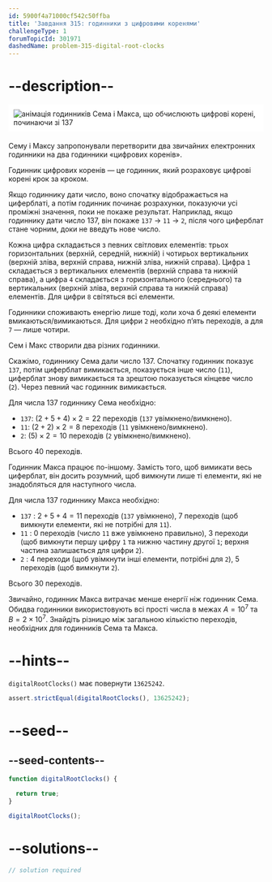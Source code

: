 ```yaml
---
id: 5900f4a71000cf542c50ffba
title: 'Завдання 315: годинники з цифровими коренями'
challengeType: 1
forumTopicId: 301971
dashedName: problem-315-digital-root-clocks
---
```


# --description--

<img alt="анімація годинників Сема і Макса, що обчислюють цифрові корені, починаючи зі 137" src="https://cdn.freecodecamp.org/curriculum/project-euler/digital-root-clocks.gif" style="background-color: white; padding: 10px; display: block; margin-right: auto; margin-left: auto; margin-bottom: 1.2rem;" />

Сему і Максу запропонували перетворити два звичайних електронних годинники на два годинники «цифрових коренів».

Годинник цифрових коренів — це годинник, який розраховує цифрові корені крок за кроком.

Якщо годиннику дати число, воно спочатку відображається на циферблаті, а потім годинник починає розрахунки, показуючи усі проміжні значення, поки не покаже результат. Наприклад, якщо годиннику дати число 137, він покаже `137` → `11` → `2`, після чого циферблат стане чорним, доки не введуть нове число.

Кожна цифра складається з певних світлових елементів: трьох горизонтальних (верхній, середній, нижній) і чотирьох вертикальних (верхній зліва, верхній справа, нижній зліва, нижній справа). Цифра `1` складається з вертикальних елементів (верхній справа та нижній справа), а цифра `4` складається з горизонтального (середнього) та вертикальних (верхній зліва, верхній справа та нижній справа) елементів. Для цифри `8` світяться всі елементи.

Годинники споживають енергію лише тоді, коли хоча б деякі елементи вмикаються/вимикаються. Для цифри `2` необхідно п’ять переходів, а для `7` — лише чотири.

Сем і Макс створили два різних годинники.

Скажімо, годиннику Сема дали число 137. Спочатку годинник показує `137`, потім циферблат вимикається, показується інше число (`11`), циферблат знову вимикається та зрештою показується кінцеве число (`2`). Через певний час годинник вимикається.

Для числа 137 годиннику Сема необхідно:

- `137`: $(2 + 5 + 4) × 2 = 22$ переходів (`137` увімкнено/вимкнено).
- `11`: $(2 + 2) × 2 = 8$ переходів (`11` увімкнено/вимкнено).
- `2`: $(5) × 2 = 10$ переходів (`2` увімкнено/вимкнено).

Всього 40 переходів.

Годинник Макса працює по-іншому. Замість того, щоб вимикати весь циферблат, він досить розумний, щоб вимкнути лише ті елементи, які не знадобляться для наступного числа.

Для числа 137 годиннику Макса необхідно:

- `137` : $2 + 5 + 4 = 11$ переходів (`137` увімкнено), $7$ переходів (щоб вимкнути елементи, які не потрібні для `11`).
- `11` : $0$ переходів (число `11` вже увімкнено правильно), $3$ переходи (щоб вимкнути першу цифру `1` та нижню частину другої `1`; верхня частина залишається для цифри `2`).
- `2` : $4$ переходи (щоб увімкнути інші елементи, потрібні для `2`), $5$ переходів (щоб вимкнути `2`).

Всього 30 переходів.

Звичайно, годинник Макса витрачає менше енергії ніж годинник Сема. Обидва годинники використовують всі прості числа в межах $A = {10}^7$ та $B = 2 × {10}^7$. Знайдіть різницю між загальною кількістю переходів, необхідних для годинників Сема та Макса.

# --hints--

`digitalRootClocks()` має повернути `13625242`.

```js
assert.strictEqual(digitalRootClocks(), 13625242);
```

# --seed--

## --seed-contents--

```js
function digitalRootClocks() {

  return true;
}

digitalRootClocks();
```

# --solutions--

```js
// solution required
```
